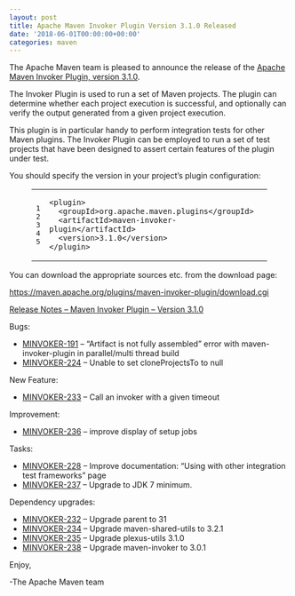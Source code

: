 ```yaml
---
layout: post
title: Apache Maven Invoker Plugin Version 3.1.0 Released
date: '2018-06-01T00:00:00+00:00'
categories: maven
---
```

<div class="entry-content"><p>The Apache Maven team is pleased to announce the release of the
<a href="http://maven.apache.org/plugins/maven-invoker-plugin/">Apache Maven Invoker Plugin, version 3.1.0</a>.</p>

<p>The Invoker Plugin is used to run a set of Maven projects. The plugin can
determine whether each project execution is successful, and optionally can
verify the output generated from a given project execution.</p>

<p>This plugin is in particular handy to perform integration tests for other Maven
plugins. The Invoker Plugin can be employed to run a set of test projects that
have been designed to assert certain features of the plugin under test.</p>

<p>You should specify the version in your project&rsquo;s plugin configuration:</p>

<figure class='code'><figcaption><span></span></figcaption><div class="highlight"><table><tr><td class="gutter"><pre class="line-numbers"><span class='line-number'>1</span>
<span class='line-number'>2</span>
<span class='line-number'>3</span>
<span class='line-number'>4</span>
<span class='line-number'>5</span>
</pre></td><td class='code'><pre><code class='xml'><span class='line'><span class="nt">&lt;plugin&gt;</span>
</span><span class='line'>  <span class="nt">&lt;groupId&gt;</span>org.apache.maven.plugins<span class="nt">&lt;/groupId&gt;</span>
</span><span class='line'>  <span class="nt">&lt;artifactId&gt;</span>maven-invoker-plugin<span class="nt">&lt;/artifactId&gt;</span>
</span><span class='line'>  <span class="nt">&lt;version&gt;</span>3.1.0<span class="nt">&lt;/version&gt;</span>
</span><span class='line'><span class="nt">&lt;/plugin&gt;</span>
</span></code></pre></td></tr></table></div></figure>


<p>You can download the appropriate sources etc. from the download page:</p>

<p><a href="https://maven.apache.org/plugins/maven-invoker-plugin/download.cgi">https://maven.apache.org/plugins/maven-invoker-plugin/download.cgi</a></p>

<!-- more -->


<p><a href="https://issues.apache.org/jira/secure/ReleaseNote.jspa?version=12341131&amp;styleName=Text&amp;projectId=12317525">Release Notes &ndash; Maven Invoker Plugin &ndash; Version 3.1.0</a></p>

<p>Bugs:</p>

<ul>
<li><a href="https://issues.apache.org/jira/browse/MINVOKER-191">MINVOKER-191</a> &ndash; “Artifact is not fully assembled” error with maven-invoker-plugin in parallel/multi thread build</li>
<li><a href="https://issues.apache.org/jira/browse/MINVOKER-224">MINVOKER-224</a> &ndash; Unable to set cloneProjectsTo to null</li>
</ul>


<p>New Feature:</p>

<ul>
<li><a href="https://issues.apache.org/jira/browse/MINVOKER-233">MINVOKER-233</a> &ndash; Call an invoker with a given timeout</li>
</ul>


<p>Improvement:</p>

<ul>
<li><a href="https://issues.apache.org/jira/browse/MINVOKER-236">MINVOKER-236</a> &ndash; improve display of setup jobs</li>
</ul>


<p>Tasks:</p>

<ul>
<li><a href="https://issues.apache.org/jira/browse/MINVOKER-228">MINVOKER-228</a> &ndash; Improve documentation: &ldquo;Using with other integration test frameworks&rdquo; page</li>
<li><a href="https://issues.apache.org/jira/browse/MINVOKER-237">MINVOKER-237</a> &ndash; Upgrade to JDK 7 minimum.</li>
</ul>


<p>Dependency upgrades:</p>

<ul>
<li><a href="https://issues.apache.org/jira/browse/MINVOKER-232">MINVOKER-232</a> &ndash; Upgrade parent to 31</li>
<li><a href="https://issues.apache.org/jira/browse/MINVOKER-234">MINVOKER-234</a> &ndash; Upgrade maven-shared-utils to 3.2.1</li>
<li><a href="https://issues.apache.org/jira/browse/MINVOKER-235">MINVOKER-235</a> &ndash; Upgrade plexus-utils 3.1.0</li>
<li><a href="https://issues.apache.org/jira/browse/MINVOKER-238">MINVOKER-238</a> &ndash; Upgrade maven-invoker to 3.0.1</li>
</ul>


<p>Enjoy,</p>

<p>-The Apache Maven team</p>
</div>

